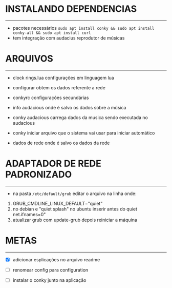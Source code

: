 # INSTALANDO DEPENDENCIAS
---
* pacotes necessários `sudo apt install conky && sudo apt install conky-all && sudo apt install curl`
* tem integração com audacius reprodutor de músicas
# ARQUIVOS
---
* clock rings.lua  configurações em linguagem lua 

* configurar obtem os dados referente a rede

* conkyrc  configurações secundárias

* info audacious onde é salvo os dados sobre a música

* conky audacious carrega dados da musica sendo executada no audacious
* conky  iniciar arquivo que o sistema vai usar para iniciar automático
* dados de rede onde é salvo os dados da rede
# ADAPTADOR DE REDE PADRONIZADO
---
* na pasta `/etc/default/grub` editar o arquivo na linha onde:
1. GRUB_CMDLINE_LINUX_DEFAULT="quiet" 
1. no debian e "quiet splash" no ubuntu inserir antes do quiet net.ifnames=0"
1. atualizar grub com update-grub depois reiniciar a máquina

# METAS
---
- [x] adicionar esplicações no arquivo readme 

- [ ] renomear config para configuration

- [ ] instalar o conky junto na aplicação

